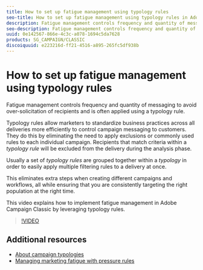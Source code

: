 ```yaml
---
title: How to set up fatigue management using typology rules
seo-title: How to set up fatigue management using typology rules in Adobe Campaign Classic
description: Fatigue management controls frequency and quantity of messaging to avoid over-solicitation of recipients and is often applied using a typology rule. This video explains how to implement fatigue management in Adobe Campaign Classic by leveraging typology rules.
seo-description: Fatigue management controls frequency and quantity of messaging to avoid over-solicitation of recipients and is often applied using a typology rule. This video explains how to implement fatigue management in Adobe Campaign Classic by leveraging typology rules.
uuid: 0e142567-866e-4c3c-a078-1694c5da7628
products: SG_CAMPAIGN/CLASSIC
discoiquuid: e223216d-ff21-4516-a895-265fc5df938b
---
```


# How to set up fatigue management using typology rules

Fatigue management controls frequency and quantity of messaging to avoid over-solicitation of recipients and is often applied using a typology rule.

Typology rules allow marketers to standardize business practices across all deliveries more efficiently to control campaign messaging to customers. They do this by eliminating the need to apply exclusions or commonly used rules to each individual campaign. Recipients that match criteria within a *typology rule* will be excluded from the delivery during the analysis phase.

Usually a set of *typology rules* are grouped together within a *typology* in order to easily apply multiple filtering rules to a delivery at once.

This eliminates extra steps when creating different campaigns and workflows, all while ensuring that you are consistently targeting the right population at the right time.

This video explains how to implement fatigue management in Adobe Campaign Classic by leveraging typology rules.

>[!VIDEO](https://video.tv.adobe.com/v/25090?quality=12)

## Additional resources

* [About campaign typologies](https://docs.campaign.adobe.com/doc/AC/en/CMP_Campaign_Optimization_About_campaign_typologies.html)
* [Managing marketing fatigue with pressure rules](https://docs.campaign.adobe.com/doc/AC/en/CMP_Campaign_Optimization_Managing_marketing_fatigue_with_pressure_rules.html)
  
